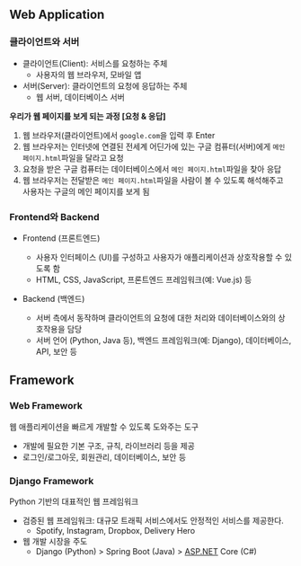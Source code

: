## Web Application

### 클라이언트와 서버

- 클라이언트(Client): 서비스를 요청하는 주체
    - 사용자의 웹 브라우저, 모바일 앱
- 서버(Server): 클라이언트의 요청에 응답하는 주체
    - 웹 서버, 데이터베이스 서버

**우리가 웹 페이지를 보게 되는 과정 [요청 & 응답]**

1. 웹 브라우저(클라이언트)에서 `google.com`을 입력 후 Enter
2. 웹 브라우저는 인터넷에 연결된 전세계 어딘가에 있는 구글 컴퓨터(서버)에게 `메인 페이지.html`파일을 달라고 요청
3. 요청을 받은 구글 컴퓨터는 데이터베이스에서 `메인 페이지.html`파일을 찾아 응답
4. 웹 브라우저는 전달받은 `메인 페이지.html`파일을 사람이 볼 수 있도록 해석해주고 사용자는 구글의 메인 페이지를 보게 됨 

### Frontend와 Backend

- Frontend (프론트엔드)
    - 사용자 인터페이스 (UI)를 구성하고 사용자가 애플리케이션과 상호작용할 수 있도록 함
    - HTML, CSS, JavaScript, 프론트엔드 프레임워크(예: Vue.js) 등

- Backend (백엔드)
    - 서버 측에서 동작하며 클라이언트의 요청에 대한 처리와 데이터베이스와의 상호작용을 담당
    - 서버 언어 (Python, Java 등), 백엔드 프레임워크(예: Django), 데이터베이스, API, 보안 등

## Framework

### Web Framework

웹 애플리케이션을 빠르게 개발할 수 있도록 도와주는 도구

- 개발에 필요한 기본 구조, 규칙, 라이브러리 등을 제공
- 로그인/로그아웃, 회원관리, 데이터베이스, 보안 등

### Django Framework

Python 기반의 대표적인 웹 프레임워크

- 검증된 웹 프레임워크: 대규모 트래픽 서비스에서도 안정적인 서비스를 제공한다.
    - Spotify, Instagram, Dropbox, Delivery Hero
- 웹 개발 시장을 주도
    - Django (Python) > Spring Boot (Java) > [ASP.NET](http://ASP.NET) Core (C#)